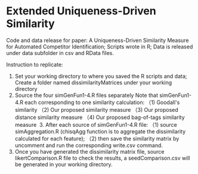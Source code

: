 # Extended Uniqueness-Driven Similarity

Code and data release for paper: A Uniqueness-Driven Similarity Measure for Automated Competitor Identification;
Scripts wrote in R;
Data is released under data subfolder in csv and RData files.

Instruction to replicate: 
  1. Set your working directory to where you saved the R scripts and data;
     Create a folder named dissimilarityMatrices under your working directory
  2. Source the four simGenFun1-4.R files separately
     Note that simGenFun1-4.R each corresponding to one similarity calculation:
      （1) Goodall's similarity
      （2) Our proposed similarity measure
      （3) Our proposed distance similarity measure
      （4) Our proposed bag-of-tags similarity measure
  3. After each source of simGenFun1-4.R file:
      （1) source simAggregation.R (chisqAgg function is to aggregate the dissimilarity calculated for each feature);
      （2) then save the similarity matrix by uncomment and run the corresponding write.csv command.
  4. Once you have generated the dissimilarity matrix file, source likertComparison.R file to check the results, a seedComparison.csv will be generated in your working directory.
